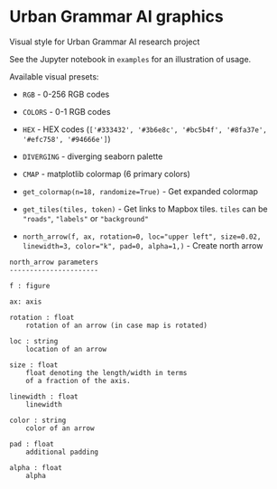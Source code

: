 # Urban Grammar AI graphics
Visual style for Urban Grammar AI research project

See the Jupyter notebook in `examples` for an illustration of usage.

Available visual presets:

- `RGB` - 0-256 RGB codes
- `COLORS` - 0-1 RGB codes
- `HEX` - HEX codes (`['#333432', '#3b6e8c', '#bc5b4f', '#8fa37e', '#efc758', '#94666e']`)
- `DIVERGING` - diverging seaborn palette
- `CMAP` - matplotlib colormap (6 primary colors)
- `get_colormap(n=18, randomize=True)` - Get expanded colormap
- `get_tiles(tiles, token)` - Get links to Mapbox tiles. `tiles` can be `"roads"`, `"labels"` or `"background"`

- `north_arrow(f, ax, rotation=0, loc="upper left", size=0.02, linewidth=3, color="k", pad=0, alpha=1,)` - Create north arrow

```
north_arrow parameters
----------------------

f : figure

ax: axis

rotation : float
    rotation of an arrow (in case map is rotated)

loc : string
    location of an arrow

size : float
    float denoting the length/width in terms
    of a fraction of the axis.

linewidth : float
    linewidth

color : string
    color of an arrow

pad : float
    additional padding

alpha : float
    alpha
```
